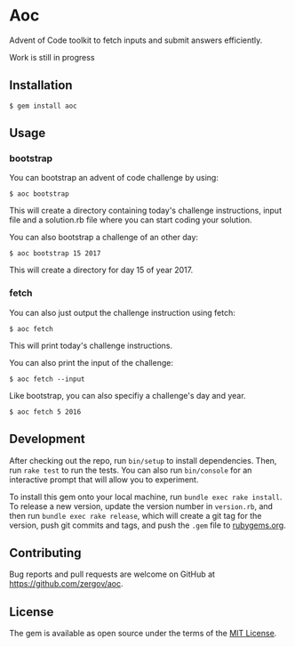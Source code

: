 # Aoc
Advent of Code toolkit to fetch inputs and submit answers efficiently.

Work is still in progress

## Installation

    $ gem install aoc

## Usage

### bootstrap
You can bootstrap an advent of code challenge by using:
```
$ aoc bootstrap
```

This will create a directory containing today's challenge instructions, input file and a solution.rb file where you can start coding
your solution.

You can also bootstrap a challenge of an other day:
```
$ aoc bootstrap 15 2017
```

This will create a directory for day 15 of year 2017.


### fetch
You can also just output the challenge instruction using fetch:
```
$ aoc fetch
```

This will print today's challenge instructions.

You can also print the input of the challenge:
```
$ aoc fetch --input
```

Like bootstrap, you can also specifiy a challenge's day and year.
```
$ aoc fetch 5 2016
```

## Development

After checking out the repo, run `bin/setup` to install dependencies. Then, run `rake test` to run the tests. You can also run `bin/console` for an interactive prompt that will allow you to experiment.

To install this gem onto your local machine, run `bundle exec rake install`. To release a new version, update the version number in `version.rb`, and then run `bundle exec rake release`, which will create a git tag for the version, push git commits and tags, and push the `.gem` file to [rubygems.org](https://rubygems.org).

## Contributing

Bug reports and pull requests are welcome on GitHub at https://github.com/zergov/aoc.

## License

The gem is available as open source under the terms of the [MIT License](https://opensource.org/licenses/MIT).
